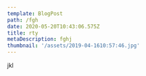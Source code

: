 ```yaml
---
template: BlogPost
path: /fgh
date: 2020-05-20T10:43:06.575Z
title: rty
metaDescription: fghj
thumbnail: '/assets/2019-04-1610:57:46.jpg'
---
```

jkl
